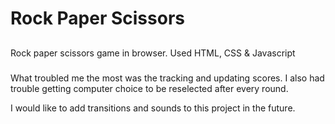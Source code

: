# Rock Paper Scissors

##

Rock paper scissors game in browser.
Used HTML, CSS & Javascript

###

What troubled me the most was the tracking and updating scores. I also had trouble getting computer choice to be reselected after every round.

I would like to add transitions and sounds to this project in the future.
